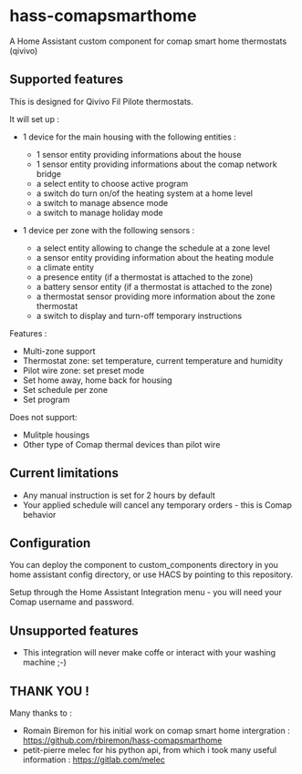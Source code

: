 # hass-comapsmarthome
A Home Assistant custom component for comap smart home thermostats (qivivo)

## Supported features
This is designed for Qivivo Fil Pilote thermostats.

It will set up :
* 1 device for the main housing  with the following entities :
    * 1 sensor entity providing informations about the house
    * 1 sensor entity providing informations about the comap network bridge
    * a select entity to choose active program
    * a switch do turn on/of the heating system at a home level
    * a switch to manage absence mode
    * a switch to manage holiday mode

* 1 device per zone with the following sensors :
    * a select entity allowing to change the schedule at a zone level
    * a sensor entity providing information about the heating module
    * a climate entity
    * a presence entity (if a thermostat is attached to the zone)
    * a battery sensor entity (if a thermostat is attached to the zone)
    * a thermostat sensor providing more information about the zone thermostat
    * a switch to display and turn-off temporary instructions

Features :

* Multi-zone support
* Thermostat zone: set temperature, current temperature and humidity
* Pilot wire zone: set preset mode
* Set home away, home back for housing
* Set schedule per zone
* Set program

Does not support:

* Mulitple housings
* Other type of Comap thermal devices than pilot wire

## Current limitations

* Any manual instruction is set for 2 hours by default
* Your applied schedule will cancel any temporary orders - this is Comap behavior


## Configuration

You can deploy the component to custom_components directory in you home assistant config directory, or use HACS by pointing to this repository.

Setup through the Home Assistant Integration menu - you will need your Comap username and password.

## Unsupported features

* This integration will never make coffe or interact with your washing machine ;-)

## THANK YOU !

Many thanks to :
 * Romain Biremon for his initial work on comap smart home intergration : https://github.com/rbiremon/hass-comapsmarthome
 * petit-pierre melec for his python api, from which i took many useful information : https://gitlab.com/melec

